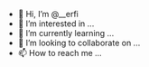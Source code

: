 - 👋 Hi, I’m @__erfi
- 👀 I’m interested in ...
- 🌱 I’m currently learning ...
- 💞️ I’m looking to collaborate on ...
- 📫 How to reach me ...

<!---
Ahmed/Ammar is a ✨ special ✨ repository because its `README.md` (this file) appears on your GitHub profile.
You can click that Preview link to take a look at your changes.
--->
